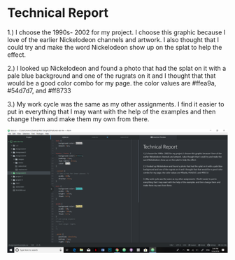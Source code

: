 # Technical Report

1.) I choose the 1990s- 2002 for my project. I choose this graphic because I love of the earlier
Nickelodeon channels and artwork. I also thought that I could try and make the word Nickelodeon show up on the splat to help the effect.

2.) I looked up Nickelodeon and found a photo that had
the splat on it with a pale blue background and one of the rugrats on it and I thought
that that would be a good color combo for my page. the color values are  #ffea9a, #54d7d7, and #ff8733

3.) My work cycle was the same as my other assignments. I find it easier to put in everything that I may want with the help of the examples and then change them and make them my own from there.

 ![atom workflow image](./images/screenshot.png)
